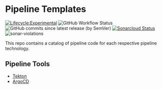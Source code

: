 # Pipeline Templates

[![Lifecycle:Experimental](https://img.shields.io/badge/Lifecycle-Experimental-339999)](<Redirect-URL>) ![GitHub Workflow Status](https://img.shields.io/github/workflow/status/bcgov/security-pipeline-templates/pre-commit?label=pre-commit) ![GitHub commits since latest release (by SemVer)](https://img.shields.io/github/commits-since/bcgov/security-pipeline-templates/latest/main) [![Sonarcloud Status](https://sonarcloud.io/api/project_badges/measure?project=bcgov-pipeline-templates&metric=alert_status)](https://sonarcloud.io/dashboard?id=bcgov-pipeline-templates) ![sonar-violations](https://img.shields.io/sonar/violations/bcgov-pipeline-templates?format=short&label=sonar%20violations&server=https%3A%2F%2Fsonarcloud.io)

This repo contains a catalog of pipeline code for each respective pipeline technology.

## Pipeline Tools

- [Tekton](tekton/README.md)
- [ArgoCD](argocd/README.md)
